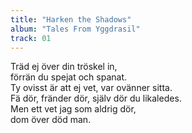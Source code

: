 ```yaml
---
title: "Harken the Shadows"
album: "Tales From Yggdrasil"
track: 01
---
```


Träd ej över din tröskel in,  
förrän du spejat och spanat.  
Ty ovisst är att ej vet, var ovänner sitta.  
Fä dör, fränder dör, själv dör du likaledes.  
Men ett vet jag som aldrig dör,  
dom över död man.  